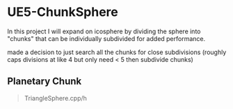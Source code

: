 # UE5-ChunkSphere
In this project I will expand on icosphere by dividing the sphere into "chunks" that can be individually subdivided for added performance.


made a decision to just search all the chunks for close subdivisions (roughly caps divisions at like 4 but only need < 5 then subdivide chunks)

## Planetary Chunk
> TriangleSphere.cpp/h
